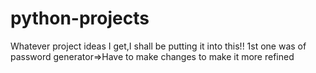 # python-projects
Whatever project ideas I get,I shall be putting it into this!!
1st one was of password generator=>Have to make changes to make it more refined
